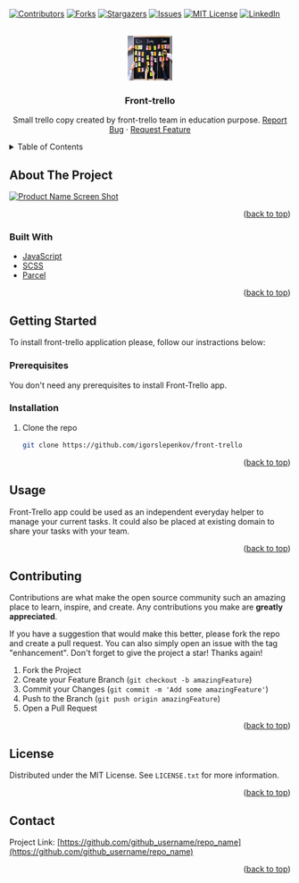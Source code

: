 <div id="top"></div>
<!--
*** Thanks for checking out the Best-README-Template. If you have a suggestion
*** that would make this better, please fork the repo and create a pull request
*** or simply open an issue with the tag "enhancement".
*** Don't forget to give the project a star!
*** Thanks again! Now go create something AMAZING! :D
-->

<!-- PROJECT SHIELDS -->
<!--
*** I'm using markdown "reference style" links for readability.
*** Reference links are enclosed in brackets [ ] instead of parentheses ( ).
*** See the bottom of this document for the declaration of the reference variables
*** for contributors-url, forks-url, etc. This is an optional, concise syntax you may use.
*** https://www.markdownguide.org/basic-syntax/#reference-style-links
-->

[![Contributors][contributors-shield]][contributors-url]
[![Forks][forks-shield]][forks-url]
[![Stargazers][stars-shield]][stars-url]
[![Issues][issues-shield]][issues-url]
[![MIT License][license-shield]][license-url]
[![LinkedIn][linkedin-shield]][linkedin-url]

<!-- PROJECT LOGO -->
<br />
<div align="center">
  <a href="https://github.com/igorslepenkov/front-trello">
    <img src="./src/assets/readme_logo.jpg" alt="Logo" width="80" height="80">
  </a>

<h3 align="center">Front-trello</h3>

  <p align="center">
    Small trello copy created by front-trello team in education purpose.
    <a href="https://github.com/igorslepenkov/front-trello/issues">Report Bug</a>
    ·
    <a href="https://github.com/igorslepenkov/front-trello/issues">Request Feature</a>
  </p>
</div>

<!-- TABLE OF CONTENTS -->
<details>
  <summary>Table of Contents</summary>
  <ol>
    <li>
      <a href="#about-the-project">About The Project</a>
      <ul>
        <li><a href="#built-with">Built With</a></li>
      </ul>
    </li>
    <li>
      <a href="#getting-started">Getting Started</a>
      <ul>
        <li><a href="#prerequisites">Prerequisites</a></li>
        <li><a href="#installation">Installation</a></li>
      </ul>
    </li>
    <li><a href="#usage">Usage</a></li>
    <li><a href="#contributing">Contributing</a></li>
    <li><a href="#license">License</a></li>
    <li><a href="#contact">Contact</a></li>
  </ol>
</details>

<!-- ABOUT THE PROJECT -->

## About The Project

[![Product Name Screen Shot][product-screenshot]](https://example.com)

<p align="right">(<a href="#top">back to top</a>)</p>

### Built With

- [JavaScript](https://www.javascript.com/)
- [SCSS](https://sass-lang.com/documentation/)
- [Parcel](https://parceljs.org/)

<p align="right">(<a href="#top">back to top</a>)</p>

<!-- GETTING STARTED -->

## Getting Started

To install front-trello application please, follow our instractions below:

### Prerequisites

You don't need any prerequisites to install Front-Trello app.

### Installation

1. Clone the repo
   ```sh
   git clone https://github.com/igorslepenkov/front-trello
   ```

<p align="right">(<a href="#top">back to top</a>)</p>

<!-- USAGE EXAMPLES -->

## Usage

Front-Trello app could be used as an independent everyday helper to manage your current tasks.
It could also be placed at existing domain to share your tasks with your team.

<p align="right">(<a href="#top">back to top</a>)</p>

## Contributing

Contributions are what make the open source community such an amazing place to learn, inspire, and create. Any contributions you make are **greatly appreciated**.

If you have a suggestion that would make this better, please fork the repo and create a pull request. You can also simply open an issue with the tag "enhancement".
Don't forget to give the project a star! Thanks again!

1. Fork the Project
2. Create your Feature Branch (`git checkout -b amazingFeature`)
3. Commit your Changes (`git commit -m 'Add some amazingFeature'`)
4. Push to the Branch (`git push origin amazingFeature`)
5. Open a Pull Request

<p align="right">(<a href="#top">back to top</a>)</p>

<!-- LICENSE -->

## License

Distributed under the MIT License. See `LICENSE.txt` for more information.

<p align="right">(<a href="#top">back to top</a>)</p>

<!-- CONTACT -->

## Contact

Project Link: [https://github.com/github_username/repo_name](https://github.com/github_username/repo_name)

<p align="right">(<a href="#top">back to top</a>)</p>

<!-- MARKDOWN LINKS & IMAGES -->
<!-- https://www.markdownguide.org/basic-syntax/#reference-style-links -->

[contributors-shield]: https://img.shields.io/github/contributors/igorslepenkov/front-trello.svg?style=for-the-badge
[contributors-url]: https://github.com/igorslepenkov/front-trello/graphs/contributors
[forks-shield]: https://img.shields.io/github/forks/igorslepenkov/front-trello.svg?style=for-the-badge
[forks-url]: https://github.com/igorslepenkov/front-trello/network/members
[stars-shield]: https://img.shields.io/github/stars/igorslepenkov/front-trello.svg?style=for-the-badge
[stars-url]: https://github.com/igorslepenkov/front-trello/stargazers
[issues-shield]: https://img.shields.io/github/issues/igorslepenkov/front-trello.svg?style=for-the-badge
[issues-url]: https://github.com/igorslepenkov/front-trello/issues
[license-shield]: https://img.shields.io/github/license/igorslepenkov/front-trello.svg?style=for-the-badge
[license-url]: https://github.com/igorslepenkov/front-trello/blob/master/LICENSE.txt
[linkedin-shield]: https://img.shields.io/badge/-LinkedIn-black.svg?style=for-the-badge&logo=linkedin&colorB=555
[linkedin-url]: https://linkedin.com/in/игорь-слепенков-b17704198
[product-screenshot]: images/screenshot.png
